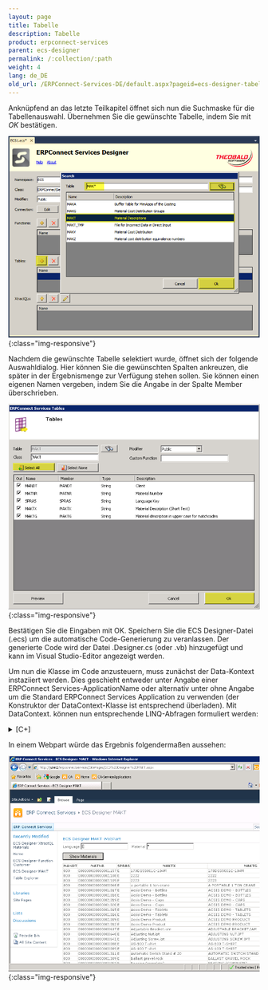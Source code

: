 ```yaml
---
layout: page
title: Tabelle
description: Tabelle
product: erpconnect-services
parent: ecs-designer
permalink: /:collection/:path
weight: 4
lang: de_DE
old_url: /ERPConnect-Services-DE/default.aspx?pageid=ecs-designer-tabelle
---
```


Anknüpfend an das letzte Teilkapitel öffnet sich nun die Suchmaske für die Tabellenauswahl. Übernehmen Sie die gewünschte Tabelle, indem Sie mit *OK* bestätigen.

![ECS-Designer-Table-01](/img/content/ECS-Designer-Table-01.png){:class="img-responsive"}

Nachdem die gewünschte Tabelle selektiert wurde, öffnet sich der folgende Auswahldialog. Hier können Sie die gewünschten Spalten ankreuzen, die später in der Ergebnismenge zur Verfügung stehen sollen. Sie können einen eigenen Namen vergeben, indem Sie die Angabe in der Spalte Member überschrieben. 


![ECS-Designer-Table-02](/img/content/ECS-Designer-Table-02.png){:class="img-responsive"}

Bestätigen Sie die Eingaben mit OK. Speichern Sie die ECS Designer-Datei (.ecs) um die automatische Code-Generierung zu veranlassen. Der generierte Code wird der Datei  .Designer.cs (oder .vb) hinzugefügt und kann im Visual Studio-Editor angezeigt werden.

Um nun die Klasse im Code anzusteuern, muss zunächst der Data-Kontext instaziiert werden. Dies geschieht entweder unter Angabe einer ERPConnect Services-ApplicationName oder alternativ unter ohne Angabe um die Standard ERPConnect Services Application zu verwenden (der Konstruktor der DataContext-Klasse ist entsprechend überladen). Mit DataContext. können nun entsprechende LINQ-Abfragen formuliert werden:

<details>
<summary>[C+]</summary>
{% highlight csharp %}
using ERPConnectServices;
using System.Linq;
//…
using(ERPConnectServicesContext context = new ERPConnectServicesContext())
{
var data = (from m in context.MAKTList select m).OrderBy(m => m.MAKTX).Take(100);           
gv_Material.AutoGenerateColumns = true;
gv_Material.DataSource = data.ToList();
gv_Material.DataBind(); 
}
{% endhighlight %}
</details>

In einem Webpart würde das Ergebnis folgendermaßen aussehen:


![ECS-Designer-Table-03](/img/content/ECS-Designer-Table-03.png){:class="img-responsive"}
